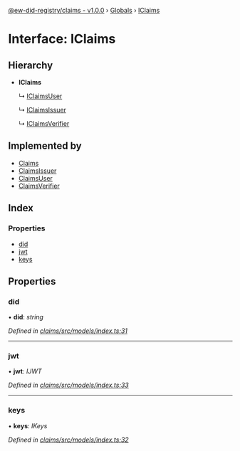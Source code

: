 [@ew-did-registry/claims - v1.0.0](../README.md) › [Globals](../globals.md) › [IClaims](iclaims.md)

# Interface: IClaims

## Hierarchy

* **IClaims**

  ↳ [IClaimsUser](iclaimsuser.md)

  ↳ [IClaimsIssuer](iclaimsissuer.md)

  ↳ [IClaimsVerifier](iclaimsverifier.md)

## Implemented by

* [Claims](../classes/claims.md)
* [ClaimsIssuer](../classes/claimsissuer.md)
* [ClaimsUser](../classes/claimsuser.md)
* [ClaimsVerifier](../classes/claimsverifier.md)

## Index

### Properties

* [did](iclaims.md#did)
* [jwt](iclaims.md#jwt)
* [keys](iclaims.md#keys)

## Properties

###  did

• **did**: *string*

*Defined in [claims/src/models/index.ts:31](https://github.com/energywebfoundation/ew-did-registry/blob/5f4bc4b/packages/claims/src/models/index.ts#L31)*

___

###  jwt

• **jwt**: *IJWT*

*Defined in [claims/src/models/index.ts:33](https://github.com/energywebfoundation/ew-did-registry/blob/5f4bc4b/packages/claims/src/models/index.ts#L33)*

___

###  keys

• **keys**: *IKeys*

*Defined in [claims/src/models/index.ts:32](https://github.com/energywebfoundation/ew-did-registry/blob/5f4bc4b/packages/claims/src/models/index.ts#L32)*
